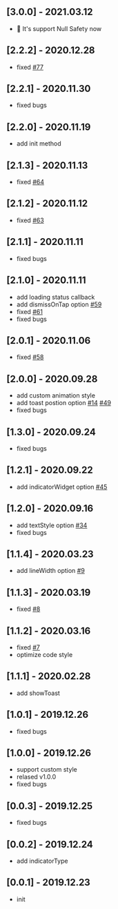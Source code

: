 ## [3.0.0] - 2021.03.12

* 🎉 It's support Null Safety now 

## [2.2.2] - 2020.12.28

* fixed [#77](https://github.com/kokohuang/flutter_easyloading/issues/77)

## [2.2.1] - 2020.11.30

* fixed bugs
## [2.2.0] - 2020.11.19

* add init method

## [2.1.3] - 2020.11.13

* fixed [#64](https://github.com/kokohuang/flutter_easyloading/issues/64)

## [2.1.2] - 2020.11.12

* fixed [#63](https://github.com/kokohuang/flutter_easyloading/issues/63)

## [2.1.1] - 2020.11.11

* fixed bugs

## [2.1.0] - 2020.11.11

* add loading status callback
* add dismissOnTap option [#59](https://github.com/kokohuang/flutter_easyloading/issues/59)
* fixed [#61](https://github.com/kokohuang/flutter_easyloading/issues/61)
* fixed bugs

## [2.0.1] - 2020.11.06

* fixed [#58](https://github.com/kokohuang/flutter_easyloading/issues/58)

## [2.0.0] - 2020.09.28

* add custom animation style
* add toast postion option [#14](https://github.com/kokohuang/flutter_easyloading/issues/14) [#49](https://github.com/kokohuang/flutter_easyloading/issues/49)
* fixed bugs

## [1.3.0] - 2020.09.24

* fixed bugs

## [1.2.1] - 2020.09.22

* add indicatorWidget option [#45](https://github.com/kokohuang/flutter_easyloading/issues/45)

## [1.2.0] - 2020.09.16

* add textStyle option [#34](https://github.com/kokohuang/flutter_easyloading/issues/34)
* fixed bugs

## [1.1.4] - 2020.03.23

* add lineWidth option [#9](https://github.com/kokohuang/flutter_easyloading/issues/9)

## [1.1.3] - 2020.03.19

* fixed [#8](https://github.com/kokohuang/flutter_easyloading/issues/8)

## [1.1.2] - 2020.03.16

* fixed [#7](https://github.com/kokohuang/flutter_easyloading/issues/7)
* optimize code style

## [1.1.1] - 2020.02.28

* add showToast

## [1.0.1] - 2019.12.26

* fixed bugs

## [1.0.0] - 2019.12.26

* support custom style
* relased v1.0.0
* fixed bugs

## [0.0.3] - 2019.12.25

* fixed bugs

## [0.0.2] - 2019.12.24

* add indicatorType

## [0.0.1] - 2019.12.23

* init
